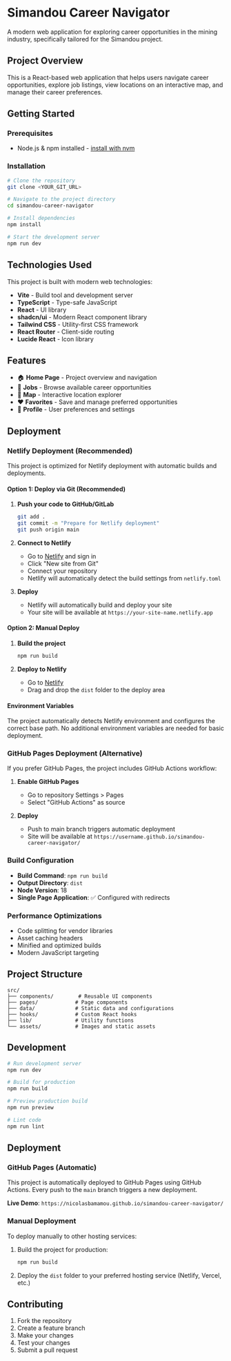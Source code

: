 # Simandou Career Navigator

A modern web application for exploring career opportunities in the mining industry, specifically tailored for the Simandou project.

## Project Overview

This is a React-based web application that helps users navigate career opportunities, explore job listings, view locations on an interactive map, and manage their career preferences.

## Getting Started

### Prerequisites

- Node.js & npm installed - [install with nvm](https://github.com/nvm-sh/nvm#installing-and-updating)

### Installation

```sh
# Clone the repository
git clone <YOUR_GIT_URL>

# Navigate to the project directory
cd simandou-career-navigator

# Install dependencies
npm install

# Start the development server
npm run dev
```

## Technologies Used

This project is built with modern web technologies:

- **Vite** - Build tool and development server
- **TypeScript** - Type-safe JavaScript
- **React** - UI library
- **shadcn/ui** - Modern React component library
- **Tailwind CSS** - Utility-first CSS framework
- **React Router** - Client-side routing
- **Lucide React** - Icon library

## Features

- 🏠 **Home Page** - Project overview and navigation
- 💼 **Jobs** - Browse available career opportunities
- 📍 **Map** - Interactive location explorer
- ❤️ **Favorites** - Save and manage preferred opportunities
- 👤 **Profile** - User preferences and settings

## Deployment

### Netlify Deployment (Recommended)

This project is optimized for Netlify deployment with automatic builds and deployments.

#### Option 1: Deploy via Git (Recommended)

1. **Push your code to GitHub/GitLab**
   ```bash
   git add .
   git commit -m "Prepare for Netlify deployment"
   git push origin main
   ```

2. **Connect to Netlify**
   - Go to [Netlify](https://netlify.com) and sign in
   - Click "New site from Git" 
   - Connect your repository
   - Netlify will automatically detect the build settings from `netlify.toml`

3. **Deploy**
   - Netlify will automatically build and deploy your site
   - Your site will be available at `https://your-site-name.netlify.app`

#### Option 2: Manual Deploy

1. **Build the project**
   ```bash
   npm run build
   ```

2. **Deploy to Netlify**
   - Go to [Netlify](https://netlify.com)
   - Drag and drop the `dist` folder to the deploy area

#### Environment Variables

The project automatically detects Netlify environment and configures the correct base path. No additional environment variables are needed for basic deployment.

### GitHub Pages Deployment (Alternative)

If you prefer GitHub Pages, the project includes GitHub Actions workflow:

1. **Enable GitHub Pages**
   - Go to repository Settings > Pages
   - Select "GitHub Actions" as source

2. **Deploy**
   - Push to main branch triggers automatic deployment
   - Site will be available at `https://username.github.io/simandou-career-navigator/`

### Build Configuration

- **Build Command**: `npm run build`
- **Output Directory**: `dist`
- **Node Version**: 18
- **Single Page Application**: ✅ Configured with redirects

### Performance Optimizations

- Code splitting for vendor libraries
- Asset caching headers
- Minified and optimized builds
- Modern JavaScript targeting

## Project Structure

```
src/
├── components/        # Reusable UI components
├── pages/            # Page components
├── data/             # Static data and configurations
├── hooks/            # Custom React hooks
├── lib/              # Utility functions
└── assets/           # Images and static assets
```

## Development

```sh
# Run development server
npm run dev

# Build for production
npm run build

# Preview production build
npm run preview

# Lint code
npm run lint
```

## Deployment

### GitHub Pages (Automatic)

This project is automatically deployed to GitHub Pages using GitHub Actions. Every push to the `main` branch triggers a new deployment.

**Live Demo**: `https://nicolasbamamou.github.io/simandou-career-navigator/`

### Manual Deployment

To deploy manually to other hosting services:

1. Build the project for production:
   ```sh
   npm run build
   ```

2. Deploy the `dist` folder to your preferred hosting service (Netlify, Vercel, etc.)

## Contributing

1. Fork the repository
2. Create a feature branch
3. Make your changes
4. Test your changes
5. Submit a pull request
